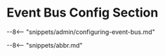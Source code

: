 <!-- SPDX-License-Identifier: CC-BY-4.0 -->
<!-- Copyright Contributors to the Egeria project. -->

# Event Bus Config Section

--8<-- "snippets/admin/configuring-event-bus.md"

--8<-- "snippets/abbr.md"

